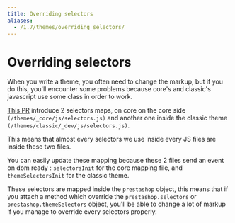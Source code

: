 ```yaml
---
title: Overriding selectors
aliases:
  - /1.7/themes/overriding_selectors/
---
```


# Overriding selectors

When you write a theme, you often need to change the markup, but if you do this, you'll encounter some problems because core's and classic's javascript use some class in order to work.

[This PR](https://github.com/PrestaShop/PrestaShop/pull/20002) introduce 2 selectors maps, on core on the core side `(/themes/_core/js/selectors.js)` and another one inside the classic theme `(/themes/classic/_dev/js/selectors.js)`.

This means that almost every selectors we use inside every JS files are inside these two files.

You can easily update these mapping because these 2 files send an event on dom ready : `selectorsInit` for the core mapping file, and `themeSelectorsInit` for the classic theme.

These selectors are mapped inside the `prestashop` object, this means that if you attach a method which override the `prestashop.selectors` or `prestashop.themeSelectors` object, you'll be able to change a lot of markup if you manage to override every selectors properly.
